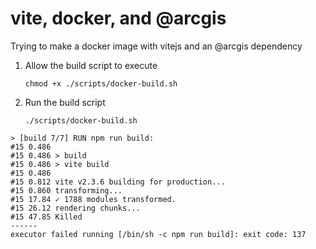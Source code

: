 # vite, docker, and @arcgis

Trying to make a docker image with vitejs and an @arcgis dependency

1. Allow the build script to execute

   `chmod +x ./scripts/docker-build.sh`

1. Run the build script

   `./scripts/docker-build.sh`

```
> [build 7/7] RUN npm run build:
#15 0.486
#15 0.486 > build
#15 0.486 > vite build
#15 0.486
#15 0.812 vite v2.3.6 building for production...
#15 0.860 transforming...
#15 17.84 ✓ 1788 modules transformed.
#15 26.12 rendering chunks...
#15 47.85 Killed
------
executor failed running [/bin/sh -c npm run build]: exit code: 137
```
